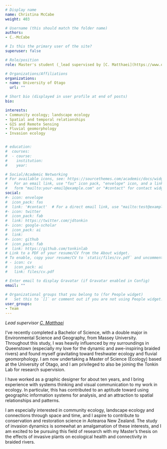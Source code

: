 ```yaml
---
# Display name
name: Christina McCabe 
weight: 403

# Username (this should match the folder name)
authors:
- C.-McCabe

# Is this the primary user of the site?
superuser: false

# Role/position
role: Master's student (_lead supervised by [C. Matthaei](https://www.otago.ac.nz/zoology/staff/matthaei.html)_)

# Organizations/Affiliations
organizations:
- name: University of Otago
  url: ""

# Short bio (displayed in user profile at end of posts)
bio: 

interests:
- Community ecology; landscape ecology
- Spatial and temporal relationships
- GIS and Remote Sensing
- Fluvial geomorphology
- Invasion ecology


# education:
#  courses:
#  - course: 
#    institution: 
#    year: 

# Social/Academic Networking
# For available icons, see: https://sourcethemes.com/academic/docs/widgets/#icons
#   For an email link, use "fas" icon pack, "envelope" icon, and a link in the
#   form "mailto:your-email@example.com" or "#contact" for contact widget.
social:
#- icon: envelope
#  icon_pack: fas
#  link: '#contact'  # For a direct email link, use "mailto:test@example.org".
#- icon: twitter
#  icon_pack: fab
#  link: https://twitter.com/jdtonkin
#- icon: google-scholar
#  icon_pack: ai
#  link: 
#- icon: github
#  icon_pack: fab
#  link: https://github.com/tonkinlab
# Link to a PDF of your resume/CV from the About widget.
# To enable, copy your resume/CV to `static/files/cv.pdf` and uncomment the lines below.  
# - icon: cv
#   icon_pack: ai
#   link: files/cv.pdf

# Enter email to display Gravatar (if Gravatar enabled in Config)
email: ""
  
# Organizational groups that you belong to (for People widget)
#   Set this to `[]` or comment out if you are not using People widget.  
user_groups:
- Team
---
```


_Lead supervisor [C. Matthaei](https://www.otago.ac.nz/zoology/staff/matthaei.html)_

I’ve recently completed a Bachelor of Science, with a double major in Environmental Science and Geography, from Massey University. Throughout this study, I was heavily influenced by my surroundings in Queenstown (especially my love for the dynamic and awe-inspiring braided rivers) and found myself gravitating toward freshwater ecology and fluvial geomorphology. I am now undertaking a Master of Science (Ecology) based at the University of Otago, and I am privileged to also be joining the Tonkin Lab for research supervision.  
  
I have worked as a graphic designer for about ten years, and I bring experience with systems thinking and visual communication to my work in ecology. In particular, this has contributed to an aptitude toward using geographic information systems for analysis, and an attraction to spatial relationships and patterns.  
  
I am especially interested in community ecology, landscape ecology and connections through space and time, and I aspire to contribute to conservation and restoration science in Aotearoa New Zealand. The study of invasion dynamics is somewhat an amalgamation of these interests, and I am excited to be pursuing this field of research with my Master’s thesis on the effects of invasive plants on ecological health and connectivity in braided rivers.

